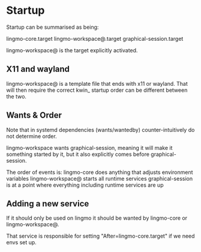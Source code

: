 # Startup

Startup can be summarised as being:

lingmo-core.target
lingmo-workspace@.target
graphical-session.target

lingmo-workspace@ is the target explicitly activated.

## X11 and wayland

lingmo-workspace@ is a template file that ends with x11 or wayland. That will then require the correct kwin_
startup order can be different between the two.

## Wants & Order
Note that in systemd dependencies (wants/wantedby) counter-intuitively do not determine order.

lingmo-workspace wants graphical-session, meaning it will make it something started by it, but it also explicitly comes before graphical-session.

The order of events is:
lingmo-core does anything that adjusts environment variables
lingmo-workspace@ starts all runtime services
graphical-session is at a point where everything including runtime services are up

## Adding a new service

If it should only be used on lingmo it should be wanted by lingmo-core or lingmo-workspace@.

That service is responsible for setting "After=lingmo-core.target" if we need envs set up.
